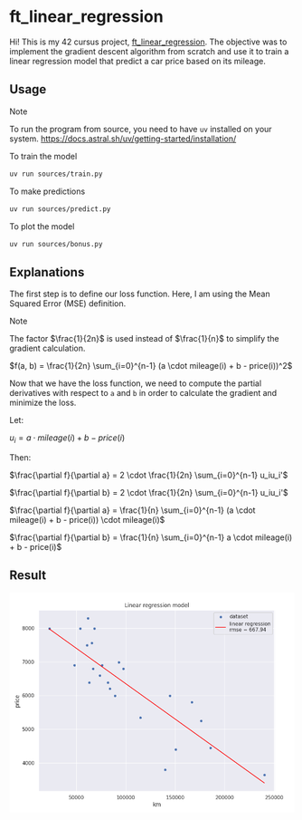 # ft_linear_regression

Hi! This is my 42 cursus project, [ft_linear_regression](assets/subject.pdf).
The objective was to implement the gradient descent algorithm from scratch and use it to train a linear regression model that predict a car price based on its mileage.

## Usage

> [!NOTE]
> To run the program from source, you need to have `uv` installed on your system.
> https://docs.astral.sh/uv/getting-started/installation/

To train the model
```bash
uv run sources/train.py
```

To make predictions
```bash
uv run sources/predict.py
```

To plot the model
```bash
uv run sources/bonus.py
```

## Explanations

The first step is to define our loss function. Here, I am using the Mean Squared Error (MSE) definition.

> [!NOTE]
> The factor $\frac{1}{2n}$ is used instead of $\frac{1}{n}$ to simplify the gradient calculation.

$f(a, b) = \frac{1}{2n} \sum_{i=0}^{n-1} (a \cdot mileage(i) + b - price(i))^2$

Now that we have the loss function, we need to compute the partial derivatives with respect to `a` and `b` in order to calculate the gradient and minimize the loss.

Let:

$u_i = a \cdot mileage(i) + b - price(i)$

Then:

$\frac{\partial f}{\partial a} = 2 \cdot \frac{1}{2n} \sum_{i=0}^{n-1} u_iu_i'$

$\frac{\partial f}{\partial b} = 2 \cdot \frac{1}{2n} \sum_{i=0}^{n-1} u_iu_i'$

$\frac{\partial f}{\partial a} = \frac{1}{n} \sum_{i=0}^{n-1} (a \cdot mileage(i) + b - price(i)) \cdot mileage(i)$

$\frac{\partial f}{\partial b} = \frac{1}{n} \sum_{i=0}^{n-1} a \cdot mileage(i) + b - price(i)$

## Result

![Result](assets/result.png)
